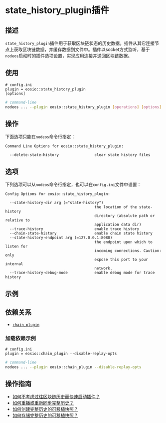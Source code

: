 # state_history_plugin插件

## 描述

`state_history_plugin`插件用于获取区块链状态的历史数据。插件从其它连接节点上获取区块链数据，并缓存数据到文件中。插件以socket方式监听，基于`nodeos`启动时的插件选项设置，实现应用连接并送回区块链数据。

## 使用

```console
# config.ini
plugin = eosio::state_history_plugin
[options]
```

```sh
# command-line
nodeos ... --plugin eosio::state_history_plugin [operations] [options]
```

## 操作

下面选项只能在`nodeos`命令行指定：

```console
Command Line Options for eosio::state_history_plugin:

  --delete-state-history                clear state history files
```

## 选项

下列选项可以从`nodeos`命令行指定，也可以在`config.ini`文件中设置：

```console
Config Options for eosio::state_history_plugin:

  --state-history-dir arg (="state-history")
                                        the location of the state-history 
                                        directory (absolute path or relative to
                                        application data dir)
  --trace-history                       enable trace history
  --chain-state-history                 enable chain state history
  --state-history-endpoint arg (=127.0.0.1:8080)
                                        the endpoint upon which to listen for 
                                        incoming connections. Caution: only 
                                        expose this port to your internal 
                                        network.
  --trace-history-debug-mode            enable debug mode for trace history
```

## 示例

<!--### history-tools

  * [Source code](https://github.com/EOSIO/history-tools/)
  * [Documentation](https://eosio.github.io/history-tools/)-->

## 依赖关系

* [`chain_plugin`](../chain_plugin/index.md)

### 加载依赖示例

```console
# config.ini
plugin = eosio::chain_plugin --disable-replay-opts
```

```sh
# command-line
nodeos ... --plugin eosio::chain_plugin --disable-replay-opts
```

## 操作指南

* [如何不考虑过往区块链历史而快速启动插件？](10_how-to-fast-start-without-old-history.md)
* [如何重播或重新同步完整历史？](20_how-to-replay-or-resync-with-full-history.md)
* [如何创建完整历史的可移植快照？](30_how-to-create-snapshot-with-full-history.md)
* [如何存储完整历史的可移植快照？](40_how-to-restore-snapshot-with-full-history.md)
